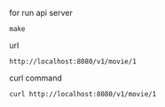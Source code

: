 for run api server

    make

url

    http://localhost:8080/v1/movie/1

curl command

    curl http://localhost:8080/v1/movie/1
